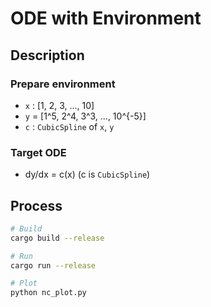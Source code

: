 # ODE with Environment

## Description

### Prepare environment

* `x` : [1, 2, 3, ..., 10]
* `y` = [1^5, 2^4, 3^3, ..., 10^{-5}]
* `c` : `CubicSpline` of `x`, `y`

### Target ODE

* dy/dx = c(x) (c is `CubicSpline`)

## Process

```sh
# Build
cargo build --release

# Run
cargo run --release

# Plot
python nc_plot.py
```
